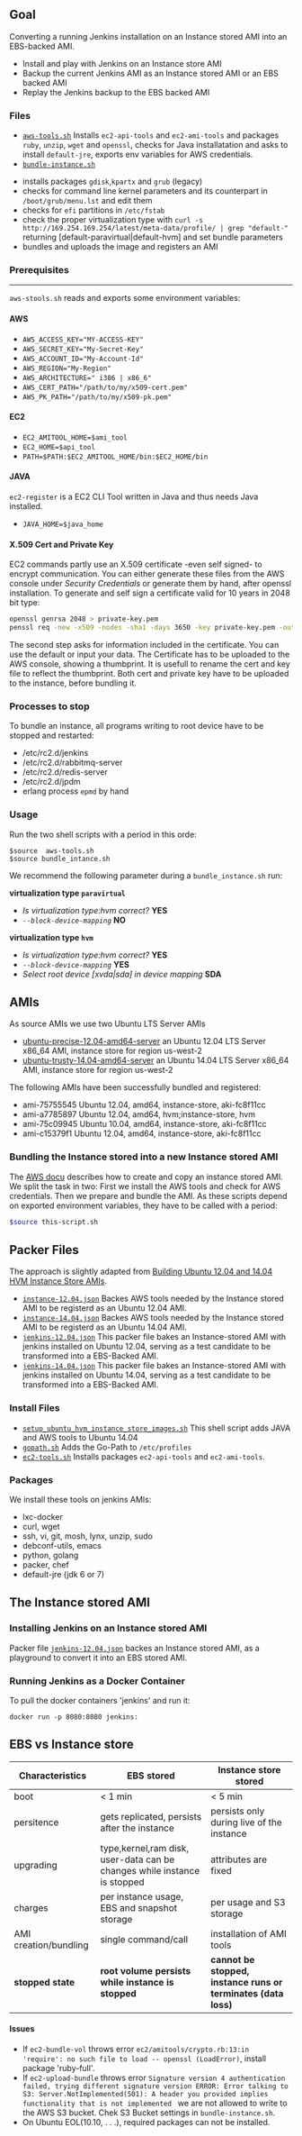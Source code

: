 Goal
----
Converting a running Jenkins installation on an Instance stored AMI into an
EBS-backed AMI.

+ Install and play with Jenkins on an Instance store AMI
+ Backup the current Jenkins AMI as an Instance stored AMI or an EBS
  backed AMI 
+ Replay the Jenkins backup to the EBS backed AMI

### Files
 + [`aws-tools.sh`](aws-tools.sh) Installs `ec2-api-tools` and `ec2-ami-tools` and 
packages `ruby`, `unzip`, `wget` and `openssl`, checks for Java installatation and 
asks to install `default-jre`, exports env variables for AWS credentials.
 + [`bundle-instance.sh`](bundle-instance.sh)
  - installs packages `gdisk`,`kpartx` and `grub` (legacy)
  - checks for command line kernel parameters and its counterpart in `/boot/grub/menu.lst` and edit them
  - checks for `efi` partitions in `/etc/fstab`
  - check the proper virtualization type with `curl -s http://169.254.169.254/latest/meta-data/profile/ | grep "default-"` 
returning [default-paravirtual|default-hvm] and set bundle parameters
  - bundles and uploads the image and registers an AMI

### Prerequisites
-------------
`aws-stools.sh` reads and exports some environment variables:

#### AWS
 + `AWS_ACCESS_KEY="MY-ACCESS-KEY"`
 + `AWS_SECRET_KEY="My-Secret-Key"`
 + `AWS_ACCOUNT_ID="My-Account-Id"`
 + `AWS_REGION="My-Region"`
 + `AWS_ARCHITECTURE=" i386 | x86_6"`
 + `AWS_CERT_PATH="/path/to/my/x509-cert.pem"`
 + `AWS_PK_PATH="/path/to/my/x509-pk.pem"`

#### EC2
 + `EC2_AMITOOL_HOME=$ami_tool`
 + `EC2_HOME=$api_tool`
 + `PATH=$PATH:$EC2_AMITOOL_HOME/bin:$EC2_HOME/bin`

#### JAVA
`ec2-register` is a EC2 CLI Tool written in Java and thus needs Java
installed.
 + `JAVA_HOME=$java_home`

#### X.509 Cert and Private Key
EC2 commands partly use an X.509 certificate -even self signed- to
encrypt communication. You can either generate these files from the AWS
console under _Security Credentials_ or generate them by hand, after
openssl installation. To generate and self sign a certificate valid for
10 years in 2048 bit type:
```bash
openssl genrsa 2048 > private-key.pem
penssl req -new -x509 -nodes -sha1 -days 3650 -key private-key.pem -outform PEM > certificate.pem
```
The second step asks for information included in the certificate. You
can use the default or input your data.
The Certificate has to be uploaded to the AWS console, showing a thumbprint. It is 
usefull to rename the cert and key file to reflect the thumbprint. 
Both cert and private key have to be uploaded to the instance, before bundling it.

### Processes to stop
To bundle an instance, all programs writing to root device have to be
stopped and restarted:
 + /etc/rc2.d/jenkins
 + /etc/rc2.d/rabbitmq-server
 + /etc/rc2.d/redis-server
 + /etc/rc2.d/jpdm
 + erlang process `epmd` by hand

### Usage
Run the two shell scripts with a period in this orde:
```
$source  aws-tools.sh
$source bundle_intance.sh
```

We recommend the following parameter during a `bundle_instance.sh` run:

**virtualization type `paravirtual`**
 * _Is virtualization type:hvm correct?_ **YES**
 * _`--block-device-mapping`_ **NO**

**virtualization type `hvm`**
 * _Is virtualization type:hvm correct?_ **YES**
 * _`--block-device-mapping`_  **YES**
 * _Select root device [xvda|sda] in device mapping_ **SDA**

## AMIs

As source AMIs we use two Ubuntu LTS Server AMIs
 + [ubuntu-precise-12.04-amd64-server](http://thecloudmarket.com/image/ami-a7785897--ubuntu-images-hvm-instance-ubuntu-precise-12-04-amd64-server-20150227) 
an Ubuntu 12.04 LTS Server x86_64 AMI, instance store for region us-west-2 
 + [ubuntu-trusty-14.04-amd64-server](http://thecloudmarket.com/image/ami-29ebb519--ubuntu-images-hvm-ssd-ubuntu-trusty-14-04-amd64-server-20150123) 
an Ubuntu 14.04 LTS Server x86_64 AMI, instance store for region us-west-2 

The following AMIs have been successfully bundled and registered:
- ami-75755545 Ubuntu 12.04, amd64, instance-store, aki-fc8f11cc
- ami-a7785897 Ubuntu 12.04, amd64, hvm;instance-store, hvm
- ami-75c09945 Ubuntu 10.04, amd64, instance-store, aki-fc8f11cc
- ami-c15379f1 Ubuntu 12.04, amd64, instance-store, aki-fc8f11cc

### Bundling the Instance stored into a new Instance stored AMI
The [AWS docu]( http://docs.aws.amazon.com/AWSEC2/latest/UserGuide/creating-an-ami-instance-store.htm) 
describes how to create and copy an instance stored AMI. We split the
task in two: First we install the AWS tools and check for AWS
credentials. Then we prepare and bundle the AMI. As these scripts depend on
exported environment variables, they have to be called with a period: 
``` bash
$source this-script.sh
```

## Packer Files
The approach is slightly adapted from [Building Ubuntu 12.04 and 14.04 HVM Instance Store AMIs](https://github.com/Lumida/packer/wiki/Building-Ubuntu-12.04-and-14.04-HVM-Instance-Store-AMIs).
 + [`instance-12.04.json`](instance-12.04.json)  Backes AWS tools 
needed by the Instance stored AMI to be registerd as an Ubuntu 12.04 AMI.
 + [`instance-14.04.json`](instance-14.04.json)  Backes AWS tools 
needed by the Instance stored AMI to be registerd as an Ubuntu 14.04 AMI.
 + [`jenkins-12.04.json`](jenkins-12.04.json) This packer file bakes 
an Instance-stored AMI with jenkins installed on Ubuntu 12.04, serving 
as a test candidate to be transformed into a EBS-Backed AMI.
 + [`jenkins-14.04.json`](jenkins-14.04.json) This packer file bakes 
an Instance-stored AMI with jenkins installed on Ubuntu 14.04, serving
 as a test candidate to be transformed into a EBS-Backed AMI.

### Install Files
 + [`setup_ubuntu_hvm_instance_store_images.sh`](setup_ubuntu_hvm_instance_store_images.sh) 
This shell script adds JAVA and AWS tools to Ubuntu 14.04
 + [`gopath.sh`](gopath.sh) Adds the Go-Path to `/etc/profiles`
 + [`ec2-tools.sh`](ec2-tools.sh) Installs packages `ec2-api-tools` and `ec2-ami-tools`.

### Packages
We install these tools on jenkins AMIs:
 + lxc-docker
 + curl, wget
 + ssh, vi, git, mosh, lynx, unzip, sudo
 + debconf-utils, emacs
 + python, golang
 + packer, chef
 + default-jre (jdk 6 or 7)

The Instance stored AMI
-----------------------

### Installing Jenkins on an Instance stored AMI
Packer file [`jenkins-12.04.json`](jenkins-12.04.json) backes 
an Instance stored AMI, as a playground to convert it into an EBS stored AMI.

### Running Jenkins as a Docker Container
To pull the docker containers 'jenkins' and run it:
```
docker run -p 8080:8080 jenkins:
```

## EBS vs Instance store
| Characteristics | EBS stored | Instance store stored |
|---|---|---|
|boot  | < 1 min  | < 5 min   |
|persitence  | gets replicated, persists after the instance  | persists only during live of the instance  |
|upgrading  | type,kernel,ram disk, user-data can be changes while instance is stopped  | attributes are fixed   |
|charges  | per instance usage, EBS and snapshot storage | per usage and S3 storage   |
|AMI creation/bundling  | single command/call  | installation of AMI tools  |
|**stopped state**  | **root volume persists while instance is stopped** |  **cannot be stopped, instance runs or terminates (data loss)**  |

#### Issues 
 - If `ec2-bundle-vol` throws error `ec2/amitools/crypto.rb:13:in
 'require': no such file to load -- openssl (LoadError)`, install package 'ruby-full'.
 - If `ec2-upload-bundle` throws error `Signature version 4
   authentication failed, trying different signature version
ERROR: Error talking to S3: Server.NotImplemented(501): A header you
provided implies functionality that is not implemented
` we are not allowed to write to the AWS S3 bucket. Chek S3 Bucket
settings in `bundle-instance.sh`.
 - On Ubuntu EOL(10.10, . . .), required packages can not be installed.
